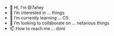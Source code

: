 - 👋 Hi, I’m @7ahey
- 👀 I’m interested in ... things
- 🌱 I’m currently learning ... CS
- 💞️ I’m looking to collaborate on ... nefarious things
- 📫 How to reach me ... dont

<!---
7ahey/7ahey is a ✨ special ✨ repository because its `README.md` (this file) appears on your GitHub profile.
You can click the Preview link to take a look at your changes.
--->
